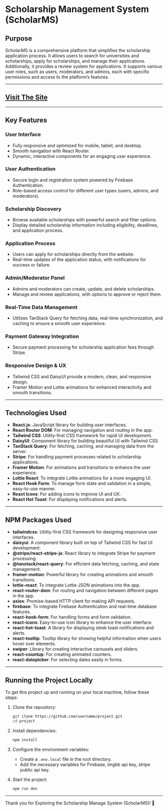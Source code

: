 # Scholarship Management System (ScholarMS)

## Purpose

ScholarMS is a comprehensive platform that simplifies the scholarship application process. It allows users to search for universities and scholarships, apply for scholarships, and manage their applications. Additionally, it provides a review system for applications. It supports various user roles, such as users, moderators, and admins, each with specific permissions and access to the platform’s features.

---

## [Visit The Site](https://scholarms.netlify.app)

---

## Key Features

### **User Interface**

- Fully responsive and optimized for mobile, tablet, and desktop.
- Smooth navigation with React Router.
- Dynamic, interactive components for an engaging user experience.

### **User Authentication**

- Secure login and registration system powered by Firebase Authentication.
- Role-based access control for different user types (users, admins, and moderators).

### **Scholarship Discovery**

- Browse available scholarships with powerful search and filter options.
- Display detailed scholarship information including eligibility, deadlines, and application process.

### **Application Process**

- Users can apply for scholarships directly from the website.
- Real-time updates of the application status, with notifications for success or failure.

### **Admin/Moderator Panel**

- Admins and moderators can create, update, and delete scholarships.
- Manage and review applications, with options to approve or reject them.

### **Real-Time Data Management**

- Utilizes TanStack Query for fetching data, real-time synchronization, and caching to ensure a smooth user experience.

### **Payment Gateway Integration**

- Secure payment processing for scholarship application fees through Stripe.

### **Responsive Design & UX**

- Tailwind CSS and DaisyUI provide a modern, clean, and responsive design.
- Framer Motion and Lottie animations for enhanced interactivity and smooth transitions.

---

## Technologies Used

- **React.js**: JavaScript library for building user interfaces.
- **React Router DOM**: For managing navigation and routing in the app.
- **Tailwind CSS**: Utility-first CSS framework for rapid UI development.
- **DaisyUI**: Component library for building beautiful UI with Tailwind CSS.
- **TanStack Query**: For fetching, caching, and managing data from the server.
- **Stripe**: For handling payment processes related to scholarship applications.
- **Framer Motion**: For animations and transitions to enhance the user experience.
- **Lottie React**: To integrate Lottie animations for a more engaging UI.
- **React Hook Form**: To manage form state and validation in a simple, easy-to-use manner.
- **React Icons**: For adding icons to improve UI and UX.
- **React Hot Toast**: For displaying notifications and alerts.

---

## NPM Packages Used

- **tailwindcss**: Utility-first CSS framework for designing responsive user interfaces.
- **daisyui**: A component library built on top of Tailwind CSS for fast UI development.
- **@stripe/react-stripe-js**: React library to integrate Stripe for payment processing.
- **@tanstack/react-query**: For efficient data fetching, caching, and state management.
- **framer-motion**: Powerful library for creating animations and smooth transitions.
- **lottie-react**: To integrate Lottie JSON animations into the app.
- **react-router-dom**: For routing and navigation between different pages in the app.
- **axios**: Promise-based HTTP client for making API requests.
- **firebase**: To integrate Firebase Authentication and real-time database features.
- **react-hook-form**: For handling forms and form validation.
- **react-icons**: Easy-to-use icon library to enhance the user interface.
- **react-hot-toast**: A library for displaying sleek toast notifications and alerts.
- **react-tooltip**: Tooltip library for showing helpful information when users hover over elements.
- **swiper**: Library for creating interactive carousels and sliders.
- **react-countup**: For creating animated counters.
- **react-datepicker**: For selecting dates easily in forms.

---

## Running the Project Locally

To get this project up and running on your local machine, follow these steps:

1. Clone the repository:

   ```bash
   git clone https://github.com/username/project.git
   cd project
   ```

2. Install dependencies:

   ```bash
   npm install
   ```

3. Configure the environment variables:

   - Create a `.env.local` file in the root directory.
   - Add the necessary variables for Firebase, imgbb api key, stripe public api key.

4. Start the project:

   ```bash
   npm run dev
   ```

---

Thank you for Exploring the Scholarship Manage System (ScholarMS)! 🚀
